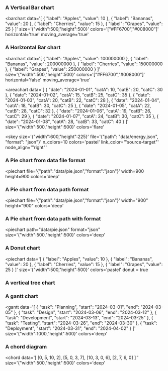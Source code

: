 ### A Vertical Bar chart



<barchart
data='[
  { "label": "Apples", "value": 10 },
  { "label": "Bananas", "value": 20 },
  { "label": "Cherries", "value": 15 },
  { "label": "Grapes", "value": 25 }
]'
  size='{"width":500,"height":500}'
  colors='["#FF6700","#008000"]'
  horizontal='true'
  moving_average='true'
>
</barchart>




### A Horizontal Bar chart



<barchart
data='[
  { "label": "Apples", "value": 100000000 },
  { "label": "Bananas", "value": 200000000 },
  { "label": "Cherries", "value": 150000000 },
  { "label": "Grapes", "value": 250000000 }
]'
  size='{"width":500,"height":500}'
  colors='["#FF6700","#008000"]'
  horizontal='false'
  moving_average='true'
>
</barchart>




<areachart
data='[
  { "date": "2024-01-01", "catA": 10, "catB": 20, "catC": 30 },
  { "date": "2024-01-02", "catA": 15, "catB": 25, "catC": 35 },
  { "date": "2024-01-03", "catA": 20, "catB": 22, "catC": 28 },
  { "date": "2024-01-04", "catA": 18, "catB": 30, "catC": 25 },
  { "date": "2024-01-05", "catA": 22, "catB": 28, "catC": 32 },
  { "date": "2024-01-06", "catA": 19, "catB": 26, "catC": 29 },
  { "date": "2024-01-07", "catA": 24, "catB": 30, "catC": 35 },
  { "date": "2024-01-08", "catA": 28, "catB": 33, "catC": 40 }
]'
  size='{"width":500,"height":500}'
  colors='flare'
>
</areachart>


<skey
  file='{
        "path": "std_focus.json",
        "format": "json"
    }'
    link_color='"target"'
    colors='cc.glasbey'
    size='{"width":1000,"height":500}'>
</skey>




<skey
  size='{"width":600,"height":225}'
  file='{"path": "data/energy.json", "format": "json"}'
  n_colors=10
  colors='pastel'
  link_color='"source-target"'
  node_align='"right"'
>
</skey>



### A Pie chart from data file format


<piechart
  file='{"path":"data/pie.json","format":"json"}'
  width=900
  height=900
  colors='deep'
>
</piechart>



### A Pie chart from data path format


<piechart
  file='{"path":"data/pie.json","format":"json"}'
  width="900"
  height="900"
  colors='deep'
>
</piechart>



### A Pie chart from data path with format


<piechart
  path="data/pie.json"
  format="json"
  size='{"width":500,"height":500}'
  colors='deep'
>
</piechart>






### A Donut chart


<piechart
data='[
  { "label": "Apples", "value": 10 },
  { "label": "Bananas", "value": 20 },
  { "label": "Cherries", "value": 15 },
  { "label": "Grapes", "value": 25 }
]'
  size='{"width":500,"height":500}'
  colors='pastel'
  donut = true
>
</piechart>



### A vertical tree chart

<tree
    data='{
    "name": "root",
    "children": [
            { "name": "A", "value": 10 },
            { "name": "B", "value": 20 },
            { "name": "C", "children": [
                { "name": "C1", "value": 10 },
                { "name": "C2", "value": 5 },
                { "name": "C3", "value": 15 }
            ]},
            { "name": "D", "value": 40 }
        ]
    }
    '
    size='{"width":1000,"height":500}'
    colors='deep'
    vertical=True>
</tree>





### A gantt chart


<gantt
  data='[
    { "task": "Planning", "start": "2024-03-01", "end": "2024-03-05" },
    { "task": "Design", "start": "2024-03-06", "end": "2024-03-12" },
    { "task": "Development", "start": "2024-03-13", "end": "2024-03-25" },
    { "task": "Testing", "start": "2024-03-26", "end": "2024-03-30" },
    { "task": "Deployment", "start": "2024-03-31", "end": "2024-04-02" }
  ]'
  size='{"width":1000,"height":500}'
  colors='deep'
>
</gantt>



### A chord diagram 


<chord
data='[
  [0, 5, 10, 2],
  [5, 0, 3, 7],
  [10, 3, 0, 6],
  [2, 7, 6, 0]
]
'
  size='{"width":500,"height":500}'
  colors='deep'
>
</chord>


